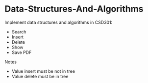 # Data-Structures-And-Algorithms
Implement data structures and algorithms in CSD301:
+ Search 
+ Insert
+ Delete
+ Show
+ Save PDF

Notes
+ Value insert must be not in tree
+ Value delete must be in tree
